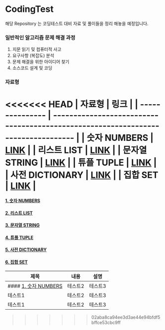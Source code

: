 # CodingTest

해당 Repository 는 코딩테스트 대비 자료 및 풀이들을 정리 해놓을 예정입니다.

### 일반적인 알고리즘 문제 해결 과정

1. 지문 읽기 및 컴퓨터적 사고
2. 요구사항 (복잡도) 분석
3. 문제 해결을 위한 아이디어 찾기
4. 소스코드 설계 및 코딩

### 자료형

<<<<<<< HEAD
| 자료형          | 링크                                                                              |
| --------------- | --------------------------------------------------------------------------------- |
| 숫자 NUMBERS    | [LINK](https://github.com/sam98528/CodingTest/blob/master/DataType/number.py)     |
| 리스트 LIST     | [LINK](https://github.com/sam98528/CodingTest/blob/master/DataType/list.py)       |
| 문자열 STRING   | [LINK](https://github.com/sam98528/CodingTest/blob/master/DataType/string.py)     |
| 튜플 TUPLE      | [LINK](https://github.com/sam98528/CodingTest/blob/master/DataType/tuple.py)      |
| 사전 DICTIONARY | [LINK](https://github.com/sam98528/CodingTest/blob/master/DataType/dictionary.py) |
| 집합 SET        | [LINK](https://github.com/sam98528/CodingTest/blob/master/DataType/set.py)        |
=======
#### [1. 숫자 NUMBERS](https://github.com/sam98528/CodingTest/blob/master/DataType/number.py)

#### [2. 리스트 LIST](https://github.com/sam98528/CodingTest/blob/master/DataType/list.py)

#### [3. 문자열 STRING](https://github.com/sam98528/CodingTest/blob/master/DataType/string.py)

#### [4. 튜플 TUPLE](https://github.com/sam98528/CodingTest/blob/master/DataType/tuple.py)

#### [5. 사전 DICTIONARY](https://github.com/sam98528/CodingTest/blob/master/DataType/dictionary.py)

#### [6. 집합 SET](https://github.com/sam98528/CodingTest/blob/master/DataType/set.py)

|제목|내용|설명|
|------|---|---|
|#### [1. 숫자 NUMBERS](https://github.com/sam98528/CodingTest/blob/master/DataType/number.py)|테스트2|테스트3|
|테스트1|테스트2|테스트3|
|테스트1|테스트2|테스트3|
>>>>>>> 02aba8ca94ee3d3ae44e94bfdf5bffce53cbc9ff

